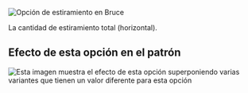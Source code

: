 ![Opción de estiramiento en Bruce](./stretch.svg)

La cantidad de estiramiento total (horizontal).

## Efecto de esta opción en el patrón

![Esta imagen muestra el efecto de esta opción superponiendo varias variantes que tienen un valor diferente para esta opción](bruce_stretch_sample.svg "Efecto de esta opción en el patrón")
